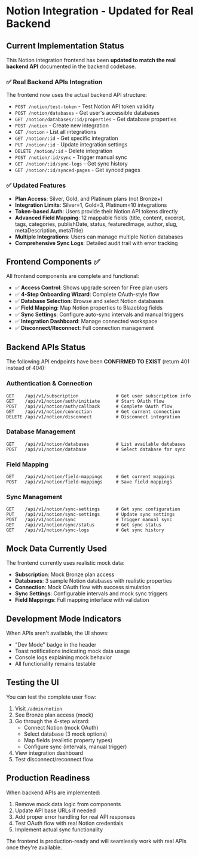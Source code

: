 # Notion Integration - Updated for Real Backend

## Current Implementation Status

This Notion integration frontend has been **updated to match the real backend API** documented in the backend codebase.

### ✅ **Real Backend APIs Integration**
The frontend now uses the actual backend API structure:
- `POST /notion/test-token` - Test Notion API token validity
- `POST /notion/databases` - Get user's accessible databases  
- `GET /notion/databases/:id/properties` - Get database properties
- `POST /notion` - Create new integration
- `GET /notion` - List all integrations
- `GET /notion/:id` - Get specific integration
- `PUT /notion/:id` - Update integration settings
- `DELETE /notion/:id` - Delete integration
- `POST /notion/:id/sync` - Trigger manual sync
- `GET /notion/:id/sync-logs` - Get sync history
- `GET /notion/:id/synced-pages` - Get synced pages

### ✅ **Updated Features**
- **Plan Access**: Silver, Gold, and Platinum plans (not Bronze+)
- **Integration Limits**: Silver=1, Gold=3, Platinum=10 integrations
- **Token-based Auth**: Users provide their Notion API tokens directly
- **Advanced Field Mapping**: 12 mappable fields (title, content, excerpt, tags, categories, publishDate, status, featuredImage, author, slug, metaDescription, metaTitle)
- **Multiple Integrations**: Users can manage multiple Notion databases
- **Comprehensive Sync Logs**: Detailed audit trail with error tracking

## Frontend Components ✅

All frontend components are complete and functional:

- ✅ **Access Control**: Shows upgrade screen for Free plan users
- ✅ **4-Step Onboarding Wizard**: Complete OAuth-style flow
- ✅ **Database Selection**: Browse and select Notion databases
- ✅ **Field Mapping**: Map Notion properties to Blazeblog fields
- ✅ **Sync Settings**: Configure auto-sync intervals and manual triggers
- ✅ **Integration Dashboard**: Manage connected workspace
- ✅ **Disconnect/Reconnect**: Full connection management

## Backend APIs Status

The following API endpoints have been **CONFIRMED TO EXIST** (return 401 instead of 404):

### Authentication & Connection
```
GET    /api/v1/subscription              # Get user subscription info
GET    /api/v1/notion/auth/initiate      # Start OAuth flow
POST   /api/v1/notion/auth/callback      # Complete OAuth flow
GET    /api/v1/notion/connection         # Get current connection
DELETE /api/v1/notion/disconnect         # Disconnect integration
```

### Database Management
```
GET    /api/v1/notion/databases          # List available databases
POST   /api/v1/notion/database           # Select database for sync
```

### Field Mapping
```
GET    /api/v1/notion/field-mappings     # Get current mappings
POST   /api/v1/notion/field-mappings     # Save field mappings
```

### Sync Management
```
GET    /api/v1/notion/sync-settings      # Get sync configuration
PUT    /api/v1/notion/sync-settings      # Update sync settings
POST   /api/v1/notion/sync               # Trigger manual sync
GET    /api/v1/notion/sync/status        # Get sync status
GET    /api/v1/notion/sync-logs          # Get sync history
```

## Mock Data Currently Used

The frontend currently uses realistic mock data:

- **Subscription**: Mock Bronze plan access
- **Databases**: 3 sample Notion databases with realistic properties
- **Connection**: Mock OAuth flow with success simulation
- **Sync Settings**: Configurable intervals and mock sync triggers
- **Field Mappings**: Full mapping interface with validation

## Development Mode Indicators

When APIs aren't available, the UI shows:
- "Dev Mode" badge in the header
- Toast notifications indicating mock data usage
- Console logs explaining mock behavior
- All functionality remains testable

## Testing the UI

You can test the complete user flow:

1. Visit `/admin/notion` 
2. See Bronze plan access (mock)
3. Go through the 4-step wizard:
   - Connect Notion (mock OAuth)
   - Select database (3 mock options)
   - Map fields (realistic property types)
   - Configure sync (intervals, manual trigger)
4. View integration dashboard
5. Test disconnect/reconnect flow

## Production Readiness

When backend APIs are implemented:

1. Remove mock data logic from components
2. Update API base URLs if needed
3. Add proper error handling for real API responses
4. Test OAuth flow with real Notion credentials
5. Implement actual sync functionality

The frontend is production-ready and will seamlessly work with real APIs once they're available.